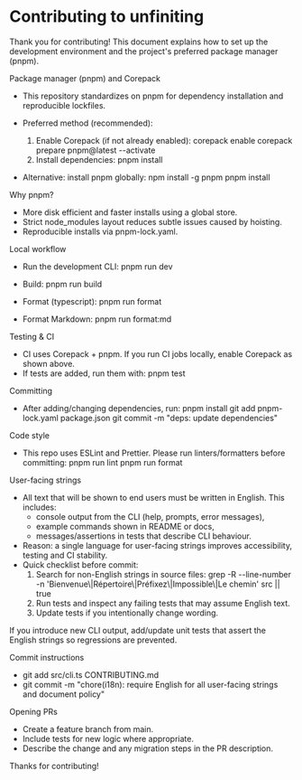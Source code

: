 # Contributing to unfiniting

Thank you for contributing! This document explains how to set up the development environment and the project's preferred package manager (pnpm).

Package manager (pnpm) and Corepack

- This repository standardizes on pnpm for dependency installation and reproducible lockfiles.
- Preferred method (recommended):

  1. Enable Corepack (if not already enabled):
     corepack enable
     corepack prepare pnpm@latest --activate
  2. Install dependencies:
     pnpm install

- Alternative: install pnpm globally:
  npm install -g pnpm
  pnpm install

Why pnpm?

- More disk efficient and faster installs using a global store.
- Strict node_modules layout reduces subtle issues caused by hoisting.
- Reproducible installs via pnpm-lock.yaml.

Local workflow

- Run the development CLI:
  pnpm run dev

- Build:
  pnpm run build

- Format (typescript):
  pnpm run format

- Format Markdown:
  pnpm run format:md

Testing & CI

- CI uses Corepack + pnpm. If you run CI jobs locally, enable Corepack as shown above.
- If tests are added, run them with:
  pnpm test

Committing

- After adding/changing dependencies, run:
  pnpm install
  git add pnpm-lock.yaml package.json
  git commit -m "deps: update dependencies"

Code style
 
- This repo uses ESLint and Prettier. Please run linters/formatters before committing:
  pnpm run lint
  pnpm run format

User-facing strings

- All text that will be shown to end users must be written in English. This includes:
  - console output from the CLI (help, prompts, error messages),
  - example commands shown in README or docs,
  - messages/assertions in tests that describe CLI behaviour.
- Reason: a single language for user-facing strings improves accessibility, testing and CI stability.
- Quick checklist before commit:
  1. Search for non-English strings in source files: grep -R --line-number -n 'Bienvenue\\|Répertoire\\|Préfixez\\|Impossible\\|Le chemin' src || true
  2. Run tests and inspect any failing tests that may assume English text.
  3. Update tests if you intentionally change wording.

If you introduce new CLI output, add/update unit tests that assert the English strings so regressions are prevented.

Commit instructions
- git add src/cli.ts CONTRIBUTING.md
- git commit -m "chore(i18n): require English for all user-facing strings and document policy"

Opening PRs

- Create a feature branch from main.
- Include tests for new logic where appropriate.
- Describe the change and any migration steps in the PR description.

Thanks for contributing!
